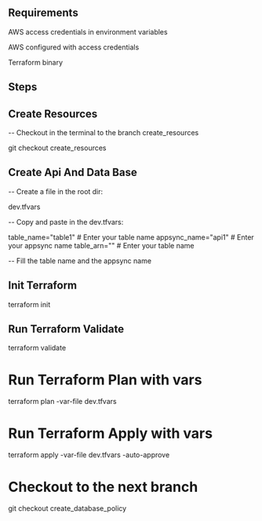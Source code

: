 ## Requirements

AWS access credentials in environment variables

AWS configured with access credentials

Terraform binary

## Steps

## Create Resources

-- Checkout in the terminal to the branch create_resources

git checkout create_resources

## Create Api And Data Base

-- Create a file in the root dir:

 dev.tfvars

-- Copy and paste in the dev.tfvars:

table_name="table1" # Enter your table name
appsync_name="api1" # Enter your appsync name
table_arn=""        # Enter your table name

-- Fill the table name and the appsync name

## Init Terraform

terraform init

## Run Terraform Validate

terraform validate

# Run Terraform Plan with vars

terraform plan -var-file dev.tfvars

# Run Terraform Apply with vars

terraform apply -var-file dev.tfvars -auto-approve

# Checkout to the next branch 

git checkout create_database_policy

